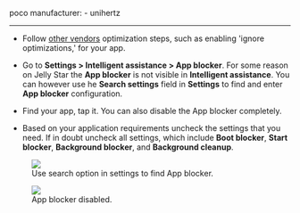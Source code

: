 poco
manufacturer: 
    - unihertz

---


* Follow [other vendors](https://dontkillmyapp.com/general) optimization steps, such as enabling 'ignore optimizations,' for your app.

* Go to **Settings > Intelligent assistance > App blocker**. For some reason on Jelly Star the **App blocker** is not visible in **Intelligent assistance**. You can however use he **Search settings** field in **Settings** to find and enter **App blocker** configuration.

* Find your app, tap it. You can also disable the App blocker completely.

* Based on your application requirements uncheck the settings that you need. If in doubt uncheck all settings, which include **Boot blocker**, **Start blocker**, **Background blocker**, and **Background cleanup**.

<div class="img-block">
  <figure>
    <img src="/assets/img/uniherz/search_app_blocker.png">
    <figcaption>Use search option in settings to find App blocker.</figcaption>
  </figure>

  <figure>
    <img src="/assets/img/uniherz/app_blocker.png">
    <figcaption>App blocker disabled.</figcaption>
  </figure>

</div>
